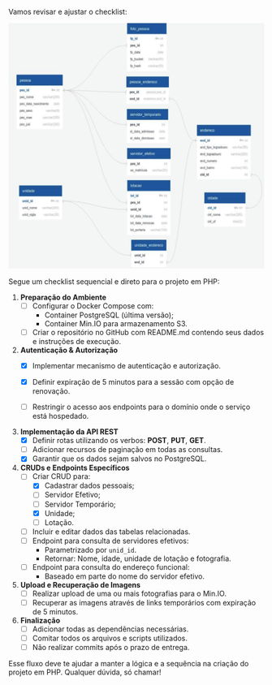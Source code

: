 Vamos revisar e ajustar o checklist:

![alt text](image.png)

Segue um checklist sequencial e direto para o projeto em PHP:

1. **Preparação do Ambiente**  
   - [ ] Configurar o Docker Compose com:
     - Container PostgreSQL (última versão);
     - Container Min.IO para armazenamento S3.
   - [ ] Criar o repositório no GitHub com README.md contendo seus dados e instruções de execução.

2. **Autenticação & Autorização**  
   - [x] Implementar mecanismo de autenticação e autorização.
   - [x] Definir expiração de 5 minutos para a sessão com opção de renovação.

   - [ ] Restringir o acesso aos endpoints para o domínio onde o serviço está hospedado.

3. **Implementação da API REST**  
   - [x] Definir rotas utilizando os verbos: **POST**, **PUT**, **GET**.
   - [ ] Adicionar recursos de paginação em todas as consultas.
   - [x] Garantir que os dados sejam salvos no PostgreSQL.

4. **CRUDs e Endpoints Específicos**  
   - [ ] Criar CRUD para:
     - [x] Cadastrar dados pessoais;
     - [ ] Servidor Efetivo;
     - [ ] Servidor Temporário;
     - [x] Unidade;
     - [ ] Lotação.
   - [ ] Incluir e editar dados das tabelas relacionadas.
   - [ ] Endpoint para consulta de servidores efetivos:
     - Parametrizado por `unid_id`.
     - Retornar: Nome, idade, unidade de lotação e fotografia.
   - [ ] Endpoint para consulta do endereço funcional:
     - Baseado em parte do nome do servidor efetivo.
  
5. **Upload e Recuperação de Imagens**  
   - [ ] Realizar upload de uma ou mais fotografias para o Min.IO.
   - [ ] Recuperar as imagens através de links temporários com expiração de 5 minutos.

6. **Finalização**  
   - [ ] Adicionar todas as dependências necessárias.
   - [ ] Comitar todos os arquivos e scripts utilizados.
   - [ ] Não realizar commits após o prazo de entrega.

Esse fluxo deve te ajudar a manter a lógica e a sequência na criação do projeto em PHP. Qualquer dúvida, só chamar!